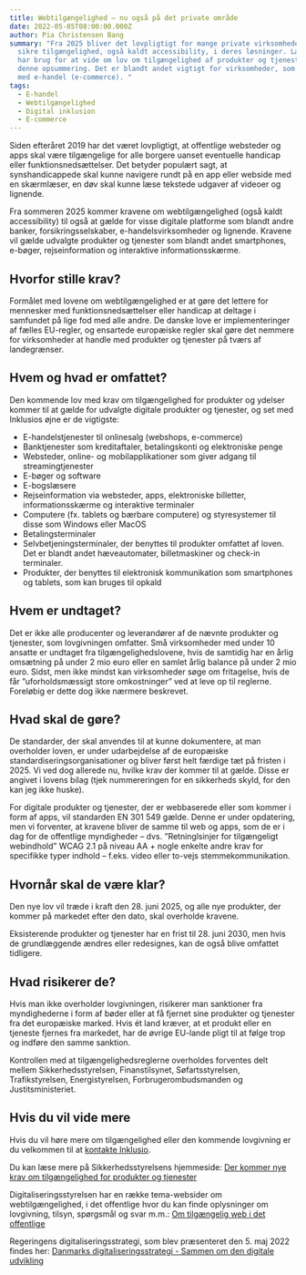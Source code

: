 ```yaml
---
title: Webtilgængelighed – nu også på det private område
date: 2022-05-05T08:00:00.000Z
author: Pia Christensen Bang
summary: "Fra 2025 bliver det lovpligtigt for mange private virksomheder at
  sikre tilgængelighed, også kaldt accessibility, i deres løsninger. Læs alt du
  har brug for at vide om lov om tilgængelighed af produkter og tjenester i
  denne opsummering. Det er blandt andet vigtigt for virksomheder, som arbejder
  med e-handel (e-commerce). "
tags:
  - E-handel
  - Webtilgængelighed
  - Digital inklusion
  - E-commerce
---
```

Siden efteråret 2019 har det været lovpligtigt, at offentlige websteder og apps skal være tilgængelige for alle borgere uanset eventuelle handicap eller funktionsnedsættelser. Det betyder populært sagt, at synshandicappede skal kunne navigere rundt på en app eller webside med en skærmlæser, en døv skal kunne læse tekstede udgaver af videoer og lignende.

Fra sommeren 2025 kommer kravene om webtilgængelighed (også kaldt accessibility) til også at gælde for visse digitale platforme som blandt andre banker, forsikringsselskaber, e-handelsvirksomheder og lignende. Kravene vil gælde udvalgte produkter og tjenester som blandt andet smartphones, e-bøger, rejseinformation og interaktive informationsskærme.

## Hvorfor stille krav?

Formålet med lovene om webtilgængelighed er at gøre det lettere for mennesker med funktionsnedsættelser eller handicap at deltage i samfundet på lige fod med alle andre. 
De danske love er implementeringer af fælles EU-regler, og ensartede europæiske regler skal gøre det nemmere for virksomheder at handle med produkter og tjenester på tværs af landegrænser.

## Hvem og hvad er omfattet?

Den kommende lov med krav om tilgængelighed for produkter og ydelser kommer til at gælde for udvalgte digitale produkter og tjenester, og set med Inklusios øjne er de vigtigste:

* E-handelstjenester til onlinesalg (webshops, e-commerce)
* Banktjenester som kreditaftaler, betalingskonti og elektroniske penge
* Websteder, online- og mobilapplikationer som giver adgang til streamingtjenester
* E-bøger og software
* E-bogslæsere
* Rejseinformation via websteder, apps, elektroniske billetter, informationsskærme og interaktive terminaler
* Computere (fx. tablets og bærbare computere) og styresystemer til disse som Windows eller MacOS
* Betalingsterminaler
* Selvbetjeningsterminaler, der benyttes til produkter omfattet af loven. Det er blandt andet hæveautomater, billetmaskiner og check-in terminaler.
* Produkter, der benyttes til elektronisk kommunikation som smartphones og tablets, som kan bruges til opkald

## Hvem er undtaget?

Det er ikke alle producenter og leverandører af de nævnte produkter og tjenester, som lovgivningen omfatter. Små virksomheder med under 10 ansatte er undtaget fra tilgængelighedslovene, hvis de samtidig har en årlig omsætning på under 2 mio euro eller en samlet årlig balance på under 2 mio euro. Sidst, men ikke mindst kan virksomheder søge om fritagelse, hvis de får ”uforholdsmæssigt store omkostninger” ved at leve op til reglerne. Foreløbig er dette dog ikke nærmere beskrevet.

## Hvad skal de gøre?

De standarder, der skal anvendes til at kunne dokumentere, at man overholder loven, er under udarbejdelse af de europæiske standardiseringsorganisationer og bliver først helt færdige tæt på fristen i 2025. Vi ved dog allerede nu, hvilke krav der kommer til at gælde. Disse er angivet i lovens bilag (tjek nummereringen for en sikkerheds skyld, for den kan jeg ikke huske). 

For digitale produkter og tjenester, der er webbaserede eller som kommer i form af apps, vil standarden EN 301 549 gælde. Denne er under opdatering, men vi forventer, at kravene bliver de samme til web og apps, som de er i dag for de offentlige myndigheder – dvs. ”Retninglsinjer for tilgængeligt webindhold” WCAG 2.1 på niveau AA + nogle enkelte andre krav for specifikke typer indhold – f.eks. video eller to-vejs stemmekommunikation.

## Hvornår skal de være klar?

Den nye lov vil træde i kraft den 28. juni 2025, og alle nye produkter, der kommer på markedet efter den dato, skal overholde kravene. 

Eksisterende produkter og tjenester har en frist til 28. juni 2030, men hvis de grundlæggende ændres eller redesignes, kan de også blive omfattet tidligere.

## Hvad risikerer de?

Hvis man ikke overholder lovgivningen, risikerer man sanktioner fra myndighederne i form af bøder eller at få fjernet sine produkter og tjenester fra det europæiske marked. Hvis ét land kræver, at et produkt eller en tjeneste fjernes fra markedet, har de øvrige EU-lande pligt til at følge trop og indføre den samme sanktion.

Kontrollen med at tilgængelighedsreglerne overholdes forventes delt mellem Sikkerhedsstyrelsen, Finanstilsynet, Søfartsstyrelsen, Trafikstyrelsen, Energistyrelsen, Forbrugerombudsmanden og Justitsministeriet.

## Hvis du vil vide mere

Hvis du vil høre mere om tilgængelighed eller den kommende lovgivning er du velkommen til at [kontakte Inklusio](https://inklusio.dk/kontakt-os/).

Du kan læse mere på Sikkerhedsstyrelsens hjemmeside: 
[Der kommer nye krav om tilgængelighed for produkter og tjenester](https://www.sik.dk/erhverv/produkter/generel-produktsikkerhed/love-og-regler/der-kommer-nye-krav-om-tilgaengelighed-produkter-og-tjenester)

Digitaliseringsstyrelsen har en række tema-websider om webtilgængelighed, i det offentlige hvor du kan finde oplysninger om lovgivning, tilsyn, spørgsmål og svar m.m.: 
[Om tilgængelig web i det offentlige](https://digst.dk/digital-service/webtilgaengelighed/)

Regeringens digitaliseringsstrategi, som blev præsenteret den 5. maj 2022 findes her: 
[Danmarks digitaliseringsstrategi - Sammen om den digitale udvikling](https://fm.dk/udgivelser/2022/maj/danmarks-digitaliseringsstrategi-sammen-om-den-digitale-udvikling/)